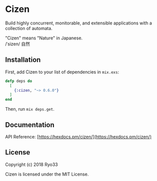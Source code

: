 # Cizen

Build highly concurrent, monitorable, and extensible applications
with a collection of automata.

"Cizen" means "Nature" in Japanese.<br />
/&#712;sizen/ 自然

## Installation

First, add Cizen to your list of dependencies in `mix.exs`:

```elixir
defp deps do
  [
    {:cizen, "~> 0.6.0"}
  ]
end
```

Then, run `mix deps.get`.

## Documentation

API Reference: [https://hexdocs.pm/cizen/](https://hexdocs.pm/cizen/)

## License

Copyright (c) 2018 Ryo33

Cizen is licensed under the MIT License.

